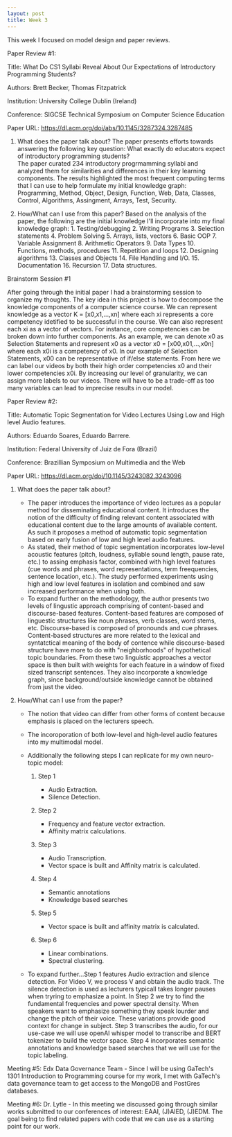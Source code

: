 ```yaml
---
layout: post
title: Week 3
---
```



This week I focused on model design and paper reviews. 

Paper Review #1:

Title: What Do CS1 Syllabi Reveal About Our Expectations of Introductory Programming Students?

Authors: Brett Becker, Thomas Fitzpatrick

Institution: University College Dublin (Ireland)

Conference: SIGCSE Technical Symposium on Computer Science Education

Paper URL: https://dl.acm.org/doi/abs/10.1145/3287324.3287485

1. What does the paper talk about?
    The paper presents efforts towards answering the following key question:
        What exactly do educators expect of introductory programming students?\
    The paper curated 234 introductory progrmamming syllabi and analyzed them for similarities and differences in their key learning components.
    The results highlighted the most frequent computing terms that I can use to help formulate my initial knowledge graph: Programming, Method, Object, Design, Function, Web, Data, Classes, Control, Algorithms, Assingment, Arrays, Test, Security.

2. How/What can I use from this paper?
    Based on the analysis of the paper, the following are the initial knowledge I'll incorporate into my final knowledge graph:
        1. Testing/debugging
        2. Writing Programs
        3. Selection statements
        4. Problem Solving
        5. Arrays, lists, vectors
        6. Basic OOP
        7. Variable Assignment
        8. Arithmetic Operators
        9. Data Types
        10. Functions, methods, procedures
        11. Repetition and loops
        12. Designing algorithms
        13. Classes and Objects
        14. File Handling and I/O.
        15. Documentation
        16. Recursion
        17. Data structures.

Brainstorm Session #1

After going through the initial paper I had a brainstorming session to organize my thoughts. The key idea in this project is how to decompose the knowledge components of a computer science course. We can represent knowledge as a vector K = [x0,x1,...,xn] where each xi represents a core competency idetified to be successful in the course. We can also represent each xi as a vector of vectors. For instance, core competencies can be broken down into further components. As an example, we can denote x0 as Selection Statements and represent x0 as a vector x0 = [x00,x01,...,x0n] where each x0i is a competency of x0. In our example of Selection Statements, x00 can be representative of if/else statements. From here we can label our videos by both their high order competencies x0 and their lower competencies x0i. By increasing our level of granularity, we can assign more labels to our videos. There will have to be a trade-off as too many variables can lead to imprecise results in our model.


Paper Review #2:

Title: Automatic Topic Segmentation for Video Lectures Using Low and High level Audio features.

Authors: Eduardo Soares, Eduardo Barrere.

Institution: Federal University of Juiz de Fora (Brazil)

Conference: Brazillian Symposium on Multimedia and the Web

Paper URL: https://dl.acm.org/doi/10.1145/3243082.3243096

1. What does the paper talk about?
    - The paper introduces the importance of video lectures as a popular method for disseminating educational content. It introduces the notion of the difficulty of finding relevant content associated with educational content due to the large amounts of available content. As such it proposes a method of automatic topic segmentation based on early fusion of low and high level audio features. 
    - As stated, their method of topic segmentation incorporates low-level acoustic features (pitch, loudness, syllable sound length, pause rate, etc.) to assing emphasis factor, combined with high level features (cue words and phrases, word representations, term freequencies, sentence location, etc.). The study performed experiments using high and low level features in isolation and combined and saw increased performance when using both.
    - To expand further on the methodology, the author presents two levels of lingustic approach comprising of content-based and discourse-based features. Content-based features are composed of linguestic structures like noun phrases, verb classes, word stems, etc. Discourse-based is composed of pronounds and cue phrases. Content-based structures are more related to the lexical and syntatctical meaning of the body of contence while discourse-based structure have more to do with "neighborhoods" of hypothetical topic boundaries. From these two linguistic approaches a vector space is then built with weights for each feature in a window of fixed sized transcript sentences. They also incorporate a knowledge graph, since background/outside knowledge cannot be obtained from just the video.


2. How/What can I use from the paper?
    - The notion that video can differ from other forms of content because emphasis is placed on the lecturers speech.
    - The incoroporation of both low-level and high-level audio features into my multimodal model.
    - Additionally the following steps I can replicate for my own neuro-topic model:
        1. Step 1
            * Audio Extraction.
            * Silence Detection.

        2. Step 2
            * Frequency and feature vector extraction.
            * Affinity matrix calculations.
        
        3. Step 3
            * Audio Transcription.
            * Vector space is built and Affinity matrix is calculated.

        4. Step 4
            * Semantic annotations
            * Knowledge based searches

        5. Step 5
            * Vector space is built and affinity matrix is calculated.
        
        6. Step 6
            * Linear combinations.
            * Spectral clustering.

    - To expand further...Step 1 features Audio extraction and silence detection. For Video V, we process V and obtain the audio track. The silence detection is used as lecturers typicall takes longer pauses when tryring to emphasize a point. In Step 2 we try to find the fundamental frequencies and power spectral density. When speakers want to emphasize something they speak lourder and change the pitch of their voice. These variations provide good context for change in subject. Step 3 transcribes the audio, for our use-case we will use openAI whisper model to transcribe and BERT tokenizer to build the vector space. Step 4 incorporates semantic annotations and knowledge based searches that we will use for the topic labeling.

Meeting #5: Edx Data Governance Team
    - Since I will be using GaTech's 1301 Introduction to Programming course for my work, I met with GaTech's data governance team to get access to the MongoDB and PostGres databases. 

Meeting #6: Dr. Lytle
    - In this meeting we discussed going through similar works submitted to our conferences of interest: EAAI, (J)AIED, (J)EDM. The goal being to find related papers with code that we can use as a starting point for our work.